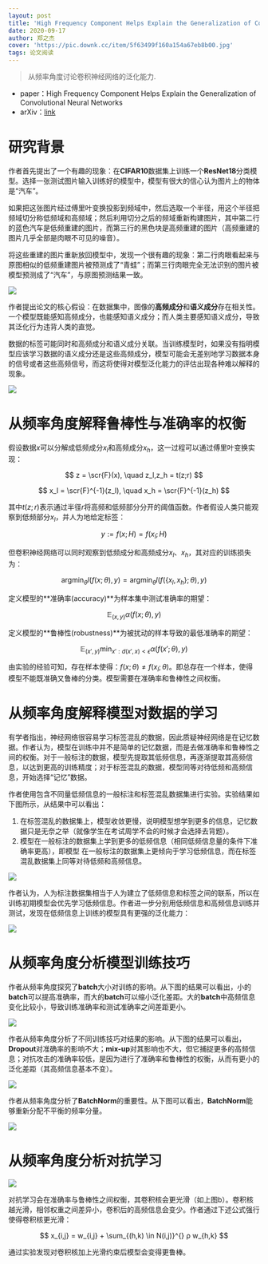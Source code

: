 ```yaml
---
layout: post
title: 'High Frequency Component Helps Explain the Generalization of Convolutional Neural Networks'
date: 2020-09-17
author: 郑之杰
cover: 'https://pic.downk.cc/item/5f63499f160a154a67eb8b00.jpg'
tags: 论文阅读
---
```


> 从频率角度讨论卷积神经网络的泛化能力.

- paper：High Frequency Component Helps Explain the Generalization of Convolutional Neural Networks
- arXiv：[link](https://arxiv.org/abs/1905.13545v3)

# 研究背景
作者首先提出了一个有趣的现象：在**CIFAR10**数据集上训练一个**ResNet18**分类模型。选择一张测试图片输入训练好的模型中，模型有很大的信心认为图片上的物体是“汽车”。

如果把这张图片经过傅里叶变换投影到频域中，然后选取一个半径，用这个半径把频域切分称低频域和高频域；然后利用切分之后的频域重新构建图片，其中第二行的蓝色汽车是低频重建的图片，而第三行的黑色块是高频重建的图片（高频重建的图片几乎全部是肉眼不可见的噪音）。

将这些重建的图片重新放回模型中，发现一个很有趣的现象：第二行肉眼看起来与原图相似的低频重建图片被预测成了“青蛙”；而第三行肉眼完全无法识别的图片被模型预测成了“汽车”，与原图预测结果一致。

![](https://pic.downk.cc/item/5f634ca0160a154a67ec603d.jpg)

作者提出论文的核心假设：在数据集中，图像的**高频成分**和**语义成分**存在相关性。一个模型既能感知高频成分，也能感知语义成分；而人类主要感知语义成分，导致其泛化行为违背人类的直觉。

数据的标签可能同时和高频成分和语义成分关联。当训练模型时，如果没有指明模型应该学习数据的语义成分还是这些高频成分，模型可能会无差别地学习数据本身的信号或者这些高频信号，而这将使得对模型泛化能力的评估出现各种难以解释的现象。

![](https://pic.downk.cc/item/5f634b21160a154a67ebfa70.jpg)

# 从频率角度解释鲁棒性与准确率的权衡

假设数据$x$可以分解成低频成分$x_l$和高频成分$x_h$，这一过程可以通过傅里叶变换实现：

$$ z = \scr{F}(x), \quad z_l,z_h = t(z;r) $$

$$ x_l = \scr{F}^{-1}(z_l), \quad x_h = \scr{F}^{-1}(z_h) $$

其中$t(z;r)$表示通过半径$r$将高频和低频部分分开的阈值函数。作者假设人类只能观察到低频部分$x_l$，并人为地给定标签：

$$ y:=f(x;H)=f(x_l;H) $$

但卷积神经网络可以同时观察到低频成分和高频成分$x_l$、$x_h$，其对应的训练损失为：

$$ \mathop{\arg \min}_{\theta} l(f(x; \theta),y) = \mathop{\arg \min}_{\theta} l(f(\{x_l,x_h\}; \theta),y) $$

定义模型的**准确率(accuracy)**为样本集中测试准确率的期望：

$$ \mathbb{E}_{(x,y)} \alpha(f(x; \theta),y) $$

定义模型的**鲁棒性(robustness)**为被扰动的样本导致的最低准确率的期望：

$$ \mathbb{E}_{(x',y)} \mathop{\min}_{x':d(x',x)< \epsilon} \alpha(f(x'; \theta),y) $$

由实验的经验可知，存在样本使得：$f(x; \theta)≠f(x_l; \theta)$。即总存在一个样本，使得模型不能既准确又鲁棒的分类。模型需要在准确率和鲁棒性之间权衡。

# 从频率角度解释模型对数据的学习
有学者指出，神经网络很容易学习标签混乱的数据，因此质疑神经网络是在记忆数据。作者认为，模型在训练中并不是简单的记忆数据，而是去做准确率和鲁棒性之间的权衡。对于一般标注的数据，模型先提取其低频信息，再逐渐提取其高频信息，以达到更高的训练精度；对于标签混乱的数据，模型同等对待低频和高频信息，开始选择“记忆”数据。

作者使用包含不同量低频信息的一般标注和标签混乱数据集进行实验。实验结果如下图所示，从结果中可以看出：
1. 在标签混乱的数据集上，模型收敛更慢，说明模型想学到更多的信息，记忆数据只是无奈之举（就像学生在考试周学不会的时候才会选择去背题）。
2. 模型在一般标注的数据集上学到更多的低频信息（相同低频信息量的条件下准确率更高），即模型
在一般标注的数据集上更倾向于学习低频信息，而在标签混乱数据集上同等对待低频和高频信息。

![](https://pic.downk.cc/item/5fe4591c3ffa7d37b39b5714.jpg)

作者认为，人为标注数据集相当于人为建立了低频信息和标签之间的联系，所以在训练初期模型会优先学习低频信息。作者进一步分别用低频信息和高频信息训练并测试，发现在低频信息上训练的模型具有更强的泛化能力：

![](https://pic.downk.cc/item/5fe4594a3ffa7d37b39bae2b.jpg)

# 从频率角度分析模型训练技巧
作者从频率角度探究了**batch**大小对训练的影响。从下图的结果可以看出，小的**batch**可以提高准确率，而大的**batch**可以缩小泛化差距。大的**batch**中高频信息变化比较小，导致训练准确率和测试准确率之间差距更小。

![](https://pic.downk.cc/item/5fe470f03ffa7d37b3ccb527.jpg)

作者从频率角度分析了不同训练技巧对结果的影响。从下图的结果可以看出，**Dropout**对准确率的影响不大；**mix-up**对其影响也不大，但它捕捉更多的高频信息；对抗攻击的准确率较低，是因为进行了准确率和鲁棒性的权衡，从而有更小的泛化差距（其高频信息基本不变）。

![](https://pic.downk.cc/item/5fe470fa3ffa7d37b3ccc766.jpg)

作者从频率角度分析了**BatchNorm**的重要性。从下图可以看出，**BatchNorm**能够重新分配不平衡的频率分量。

![](https://pic.downk.cc/item/5fe45e083ffa7d37b3a62ecf.jpg)

# 从频率角度分析对抗学习

![](https://pic.downk.cc/item/5fe45d563ffa7d37b3a49e88.jpg)

对抗学习会在准确率与鲁棒性之间权衡，其卷积核会更光滑（如上图b）。卷积核越光滑，相邻权重之间差异小，卷积后的高频信息会变少。作者通过下述公式强行使得卷积核更光滑：

$$ x_{i,j} = w_{i,j} + \sum_{(h,k) \in N(i,j)}^{} ρ w_{h,k} $$

通过实验发现对卷积核加上光滑约束后模型会变得更鲁棒。
